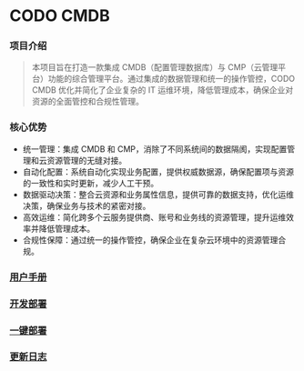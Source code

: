 # CODO CMDB 
### 项目介绍
> 本项目旨在打造一款集成 CMDB（配置管理数据库）与 CMP（云管理平台）功能的综合管理平台。通过集成的数据管理和统一的操作管控，CODO CMDB 优化并简化了企业复杂的 IT 运维环境，降低管理成本，确保企业对资源的全面管控和合规性管理。

### 核心优势
- 统一管理：集成 CMDB 和 CMP，消除了不同系统间的数据隔阂，实现配置管理和云资源管理的无缝对接。
- 自动化配置：系统自动化实现业务配置，提供权威数据源，确保配置项与资源的一致性和实时更新，减少人工干预。
- 数据驱动决策：整合云资源和业务属性信息，提供可靠的数据支持，优化运维决策，确保业务与技术的紧密对接。
- 高效运维：简化跨多个云服务提供商、账号和业务线的资源管理，提升运维效率并降低管理成本。
- 合规性保障：通过统一的操作管控，确保企业在复杂云环境中的资源管理合规。

### [用户手册](docs/codo-cmdb.md)

### [开发部署](docs/deployment.md)

### [一键部署](https://github.com/opendevops-cn/codo-deploy-docs)

### [更新日志](https://github.com/opendevops-cn/codo-cmdb/releases)
